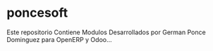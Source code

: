poncesoft
=========

Este repositorio Contiene Modulos Desarrollados por German Ponce Dominguez para OpenERP y Odoo...
